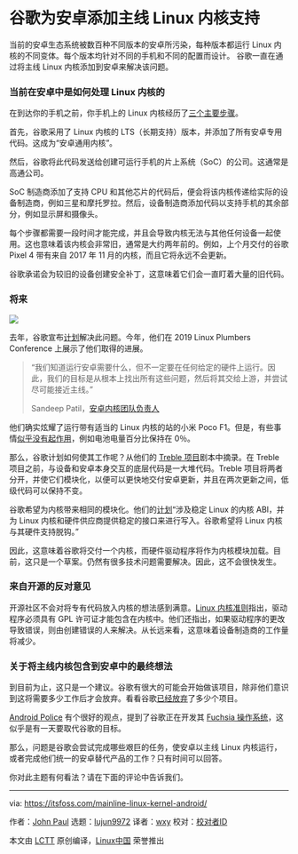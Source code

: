 [#]: collector: (lujun9972)
[#]: translator: (wxy)
[#]: reviewer: ( )
[#]: publisher: ( )
[#]: url: ( )
[#]: subject: (Google to Add Mainline Linux Kernel Support to Android)
[#]: via: (https://itsfoss.com/mainline-linux-kernel-android/)
[#]: author: (John Paul https://itsfoss.com/author/john/)

谷歌为安卓添加主线 Linux 内核支持
======

当前的安卓生态系统被数百种不同版本的安卓所污染，每种版本都运行 Linux 内核的不同变体。每个版本均针对不同的手机和不同的配置而设计。 谷歌一直在通过将主线 Linux 内核添加到安卓来解决该问题。
 
### 当前在安卓中是如何处理 Linux 内核的

在到达你的手机之前，你手机上的 Linux 内核经历了[三个主要步骤][1]。

首先，谷歌采用了 Linux 内核的 LTS（长期支持）版本，并添加了所有安卓专用代码。这成为“安卓通用内核”。

然后，谷歌将此代码发送给创建可运行手机的片上系统（SoC）的公司。这通常是高通公司。

SoC 制造商添加了支持 CPU 和其他芯片的代码后，便会将该内核传递给实际的设备制造商，例如三星和摩托罗拉。然后，设备制造商添加代码以支持手机的其余部分，例如显示屏和摄像头。

每个步骤都需要一段时间才能完成，并且会导致内核无法与其他任何设备一起使用。这也意味着该内核会非常旧，通常是大约两年前的。例如，上个月交付的谷歌 Pixel 4 带有来自 2017 年 11 月的内核，而且它将永远不会更新。

谷歌承诺会为较旧的设备创建安全补丁，这意味着它们会一直盯着大量的旧代码。

### 将来

![][2]

去年，谷歌宣布[计划][3]解决此问题。今年，他们在 2019 Linux Plumbers Conference 上展示了他们取得的进展。

> “我们知道运行安卓需要什么，但不一定要在任何给定的硬件上运行。因此，我们的目标是从根本上找出所有这些问题，然后将其交给上游，并尝试尽可能接近主线。”
>
> Sandeep Patil，[安卓内核团队负责人][1]

他们确实炫耀了运行带有适当的 Linux 内核的站的小米 Poco F1。但是，有些事情[似乎没有起作用][4]，例如电池电量百分比保持在 0％。

那么，谷歌计划如何使其工作呢？从他们的 [Treble 项目][5]剧本中摘录。在 Treble 项目之前，与设备和安卓本身交互的底层代码是一大堆代码。Treble 项目将两者分开，并使它们模块化，以便可以更快地交付安卓更新，并且在两次更新之间，低级代码可以保持不变。

谷歌希望为内核带来相同的模块化。他们的[计划][1]“涉及稳定 Linux 的内核 ABI，并为 Linux 内核和硬件供应商提供稳定的接口来进行写入。谷歌希望将 Linux 内核与其硬件支持脱钩。”

因此，这意味着谷歌将交付一个内核，而硬件驱动程序将作为内核模块加载。目前，这只是一个草案。仍然有很多技术问题需要解决。因此，这不会很快发生。

### 来自开源的反对意见

开源社区不会对将专有代码放入内核的想法感到满意。[Linux 内核准则][6]指出，驱动程序必须具有 GPL 许可证才能包含在内核中。他们还指出，如果驱动程序的更改导致错误，则由创建错误的人来解决。从长远来看，这意味着设备制造商的工作量将减少。

### 关于将主线内核包含到安卓中的最终想法

到目前为止，这只是一个建议。谷歌有很大的可能会开始做该项目，除非他们意识到这将需要多少工作后才会放弃。看看谷歌[已经放弃][7]了多少个项目。

[Android Police][4] 有个很好的观点，提到了谷歌正在开发其 [Fuchsia 操作系统][8]，这似乎是有一天要取代谷歌的目标。

那么，问题是谷歌会尝试完成哪些艰巨的任务，使安卓以主线 Linux 内核运行，或者完成他们统一的安卓替代产品的工作？只有时间可以回答。

你对此主题有何看法？请在下面的评论中告诉我们。

--------------------------------------------------------------------------------

via: https://itsfoss.com/mainline-linux-kernel-android/

作者：[John Paul][a]
选题：[lujun9972][b]
译者：[wxy](https://github.com/wxy)
校对：[校对者ID](https://github.com/校对者ID)

本文由 [LCTT](https://github.com/LCTT/TranslateProject) 原创编译，[Linux中国](https://linux.cn/) 荣誉推出

[a]: https://itsfoss.com/author/john/
[b]: https://github.com/lujun9972
[1]: https://arstechnica.com/gadgets/2019/11/google-outlines-plans-for-mainline-linux-kernel-support-in-android/
[2]: https://i0.wp.com/itsfoss.com/wp-content/uploads/2019/11/mainline_linux_kernel_android.png?ssl=1
[3]: https://lwn.net/Articles/771974/
[4]: https://www.androidpolice.com/2019/11/19/google-wants-android-to-use-regular-linux-kernel-potentially-improving-updates-and-security/
[5]: https://www.computerworld.com/article/3306443/what-is-project-treble-android-upgrade-fix-explained.html
[6]: https://www.kernel.org/doc/Documentation/process/stable-api-nonsense.rst
[7]: https://killedbygoogle.com/
[8]: https://itsfoss.com/fuchsia-os-what-you-need-to-know/
[9]: https://reddit.com/r/linuxusersgroup

